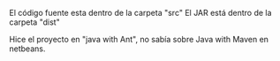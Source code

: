 El código fuente esta dentro de la carpeta "src"
El JAR está dentro de la carpeta "dist"

Hice el proyecto en "java with Ant", no sabía sobre Java with Maven en netbeans. 
